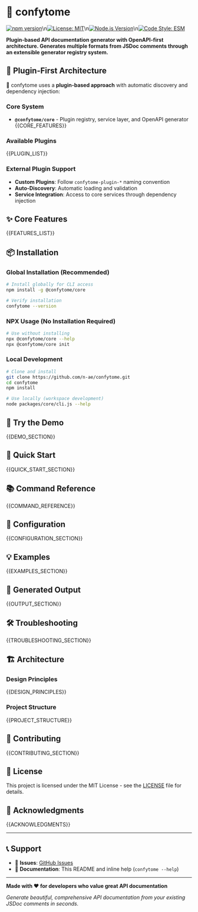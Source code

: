 # 🔌 confytome

[![npm version](https://badge.fury.io/js/%40confytome%2Fcore.svg)](https://badge.fury.io/js/@confytome/core)\n[![License: MIT](https://img.shields.io/badge/License-MIT-yellow.svg)](https://opensource.org/licenses/MIT)\n[![Node.js Version](https://img.shields.io/badge/node-%3E%3D18-brightgreen)](https://nodejs.org/)\n[![Code Style: ESM](https://img.shields.io/badge/code%20style-ESM-blue)](https://developer.mozilla.org/en-US/docs/Web/JavaScript/Guide/Modules)

**Plugin-based API documentation generator with OpenAPI-first architecture. Generates multiple formats from JSDoc comments through an extensible generator registry system.**

## 🔌 Plugin-First Architecture

🔌 confytome uses a **plugin-based approach** with automatic discovery and dependency injection:

### Core System
- **`@confytome/core`** - Plugin registry, service layer, and OpenAPI generator
{{CORE_FEATURES}}

### Available Plugins
{{PLUGIN_LIST}}

### External Plugin Support
- **Custom Plugins**: Follow `confytome-plugin-*` naming convention
- **Auto-Discovery**: Automatic loading and validation
- **Service Integration**: Access to core services through dependency injection

## ✨ Core Features

{{FEATURES_LIST}}

## 📦 Installation

### Global Installation (Recommended)

```bash
# Install globally for CLI access
npm install -g @confytome/core

# Verify installation
confytome --version
```

### NPX Usage (No Installation Required)

```bash
# Use without installing
npx @confytome/core --help
npx @confytome/core init
```

### Local Development

```bash
# Clone and install
git clone https://github.com/n-ae/confytome.git
cd confytome
npm install

# Use locally (workspace development)
node packages/core/cli.js --help
```

## 🎯 Try the Demo

{{DEMO_SECTION}}

## 🚀 Quick Start

{{QUICK_START_SECTION}}

## 📚 Command Reference

{{COMMAND_REFERENCE}}

## 📄 Configuration

{{CONFIGURATION_SECTION}}

## 💡 Examples

{{EXAMPLES_SECTION}}

## 📁 Generated Output

{{OUTPUT_SECTION}}

## 🛠️ Troubleshooting

{{TROUBLESHOOTING_SECTION}}

## 🏗️ Architecture

### Design Principles

{{DESIGN_PRINCIPLES}}

### Project Structure

{{PROJECT_STRUCTURE}}

## 🤝 Contributing

{{CONTRIBUTING_SECTION}}

## 📄 License

This project is licensed under the MIT License - see the [LICENSE](LICENSE) file for details.

## 🙏 Acknowledgments

{{ACKNOWLEDGMENTS}}

---

## 📞 Support

- 🐛 **Issues**: [GitHub Issues](https://github.com/n-ae/confytome/issues)
- 📖 **Documentation**: This README and inline help (`confytome --help`)

---

**Made with ❤️ for developers who value great API documentation**

*Generate beautiful, comprehensive API documentation from your existing JSDoc comments in seconds.*